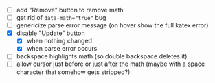 - [ ] add "Remove" button to remove math
- [ ] get rid of `data-math="true"` bug
- [ ] genericize parse error message (on hover show the full katex error)
- [x] disable "Update" button
  - [x] when nothing changed
  - [x] when parse error occurs
- [ ] backspace highlights math (so double backspace deletes it)
- [ ] allow cursor just before or just after the math (maybe with a space character that somehow gets stripped?)
